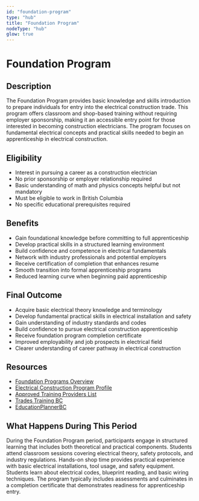 ```yaml
---
id: "foundation-program"
type: "hub"
title: "Foundation Program"
nodeType: "hub"
glow: true
---
```


# Foundation Program

## Description

The Foundation Program provides basic knowledge and skills introduction to prepare individuals for entry into the electrical construction trade. This program offers classroom and shop-based training without requiring employer sponsorship, making it an accessible entry point for those interested in becoming construction electricians. The program focuses on fundamental electrical concepts and practical skills needed to begin an apprenticeship in electrical construction.

## Eligibility

- Interest in pursuing a career as a construction electrician
- No prior sponsorship or employer relationship required
- Basic understanding of math and physics concepts helpful but not mandatory
- Must be eligible to work in British Columbia
- No specific educational prerequisites required

## Benefits

- Gain foundational knowledge before committing to full apprenticeship
- Develop practical skills in a structured learning environment
- Build confidence and competence in electrical fundamentals
- Network with industry professionals and potential employers
- Receive certification of completion that enhances resume
- Smooth transition into formal apprenticeship programs
- Reduced learning curve when beginning paid apprenticeship

## Final Outcome

- Acquire basic electrical theory knowledge and terminology
- Develop fundamental practical skills in electrical installation and safety
- Gain understanding of industry standards and codes
- Build confidence to pursue electrical construction apprenticeship
- Receive foundation program completion certificate
- Improved employability and job prospects in electrical field
- Clearer understanding of career pathway in electrical construction

## Resources

- [Foundation Programs Overview](https://skilledtradesbc.ca/foundation-programs)
- [Electrical Construction Program Profile](https://skilledtradesbc.ca/electrician-construction)
- [Approved Training Providers List](https://skilledtradesbc.ca/all-approved-training-providers-list)
- [Trades Training BC](https://www.tradestrainingbc.ca/)
- [EducationPlannerBC](https://educationplannerbc.ca/search)

## What Happens During This Period

During the Foundation Program period, participants engage in structured learning that includes both theoretical and practical components. Students attend classroom sessions covering electrical theory, safety protocols, and industry regulations. Hands-on shop time provides practical experience with basic electrical installations, tool usage, and safety equipment. Students learn about electrical codes, blueprint reading, and basic wiring techniques. The program typically includes assessments and culminates in a completion certificate that demonstrates readiness for apprenticeship entry.
